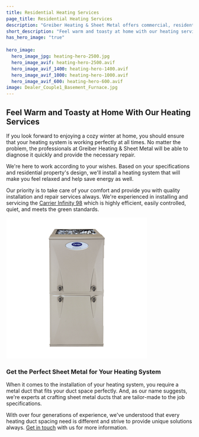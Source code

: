 ```yaml
---
title: Residential Heating Services
page_title: Residential Heating Services
description: "Greiber Heating & Sheet Metal offers commercial, residential & industrial HVAC, geothermal heating, cooling & ventilation services in Waunakee, Wisconsin."
short_description: "Feel warm and toasty at home with our heating services."
has_hero_image: "true"

hero_image:
  hero_image_jpg: heating-hero-2500.jpg
  hero_image_avif: heating-hero-2500.avif
  hero_image_avif_1400: heating-hero-1400.avif
  hero_image_avif_1000: heating-hero-1000.avif
  hero_image_avif_600: heating-hero-600.avif
image: Dealer_Couple1_Basement_Furnace.jpg
---
```


<h2 class="no-margin">Feel Warm and Toasty at Home With Our Heating Services</h2>

<div class="underline"></div>

If you look forward to enjoying a cozy winter at home, you should ensure that your heating system is working perfectly at all times. No matter the problem, the professionals at Greiber Heating & Sheet Metal will be able to diagnose it quickly and provide the necessary repair.

We're here to work according to your wishes. Based on your specifications and residential property's design, we'll install a heating system that will make you feel relaxed and help save energy as well.

Our priority is to take care of your comfort and provide you with quality installation and repair services always. We're experienced in installing and servicing the [Carrier Infinity 98](/products/furnaces/) which is highly efficient, easily controlled, quiet, and meets the green standards.

![Carrier Infinity 96 furnace](infinity-96-gas-furnace-59TN6.png)

### Get the Perfect Sheet Metal for Your Heating System

When it comes to the installation of your heating system, you require a metal duct that fits your duct space perfectly. And, as our name suggests, we're experts at crafting sheet metal ducts that are tailor-made to the job specifications.

With over four generations of experience, we've understood that every heating duct spacing need is different and strive to provide unique solutions always. <a href="/contact/">Get in touch</a> with us for more information.
